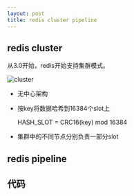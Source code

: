 ```yaml
---
layout: post
title: redis cluster pipeline
---
```


## redis cluster
从3.0开始，redis开始支持集群模式。

![cluster]({{"/assets/img/redis-cluster.png"}})

- 无中心架构
- 按key将数据哈希到16384个slot上
	
	HASH_SLOT = CRC16(key) mod 16384

- 集群中的不同节点分别负责一部分slot



## redis pipeline

## 代码


